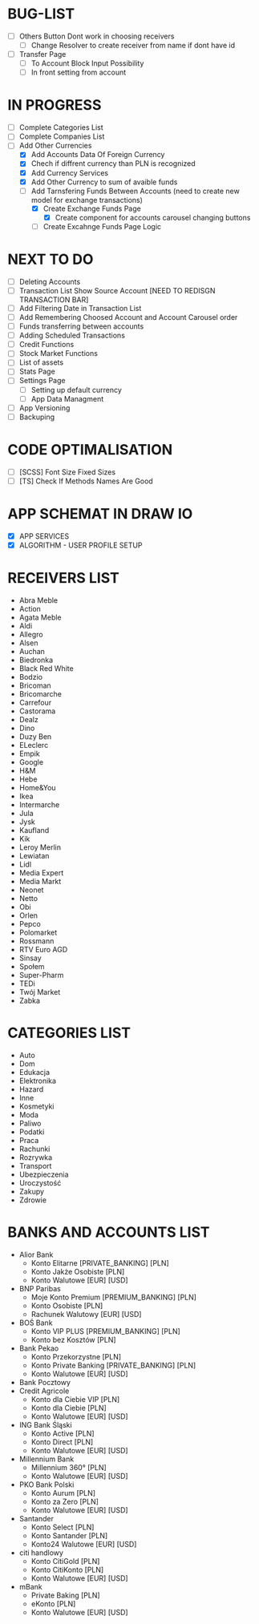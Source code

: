 # BUG-LIST
- [ ] Others Button Dont work in choosing receivers
    - [ ] Change Resolver to create receiver from name if dont have id
- [ ] Transfer Page 
    - [ ] To Account Block Input Possibility
    - [ ] In front setting from account 

# IN PROGRESS
- [ ] Complete Categories List
- [ ] Complete Companies List
- [ ] Add Other Currencies
    - [x] Add Accounts Data Of Foreign Currency
    - [x] Chech if diffrent currency than PLN is recognized
    - [x] Add Currency Services 
    - [x] Add Other Currency to sum of avaible funds
    - [ ] Add Tarnsfering Funds Between Accounts (need to create new model for exchange transactions)
        - [x] Create Exchange Funds Page
            - [x] Create component for accounts carousel changing buttons
        - [ ] Create Excahnge Funds Page Logic

# NEXT TO DO
- [ ] Deleting Accounts
- [ ] Transaction List Show Source Account [NEED TO REDISGN TRANSACTION BAR]
- [ ] Add Filtering Date in Transaction List
- [ ] Add Remembering Choosed Account and Account Carousel order
- [ ] Funds transferring between accounts
- [ ] Adding Scheduled Transactions
- [ ] Credit Functions
- [ ] Stock Market Functions
- [ ] List of assets
- [ ] Stats Page
- [ ] Settings Page
    - [ ] Setting up default currency
    - [ ] App Data Managment
- [ ] App Versioning
- [ ] Backuping

# CODE OPTIMALISATION
- [ ] [SCSS] Font Size Fixed Sizes
- [ ] [TS] Check If Methods Names Are Good
 
# APP SCHEMAT IN DRAW IO
- [x] APP SERVICES
- [x] ALGORITHM - USER PROFILE SETUP

# RECEIVERS LIST
- Abra Meble
- Action
- Agata Meble
- Aldi
- Allegro
- Alsen
- Auchan
- Biedronka
- Black Red White
- Bodzio
- Bricoman
- Bricomarche
- Carrefour
- Castorama
- Dealz
- Dino
- Duzy Ben
- ELeclerc
- Empik
- Google
- H&M
- Hebe
- Home&You
- Ikea
- Intermarche
- Jula
- Jysk
- Kaufland
- Kik
- Leroy Merlin
- Lewiatan
- Lidl
- Media Expert
- Media Markt
- Neonet
- Netto
- Obi
- Orlen
- Pepco
- Polomarket
- Rossmann
- RTV Euro AGD
- Sinsay
- Społem
- Super-Pharm
- TEDi
- Twój Market
- Zabka

# CATEGORIES LIST
- Auto
- Dom
- Edukacja
- Elektronika
- Hazard
- Inne
- Kosmetyki
- Moda
- Paliwo
- Podatki
- Praca
- Rachunki
- Rozrywka
- Transport
- Ubezpieczenia
- Uroczystość
- Zakupy
- Zdrowie

# BANKS AND ACCOUNTS LIST
- Alior Bank
    - Konto Elitarne [PRIVATE_BANKING] [PLN] 
    - Konto Jakże Osobiste [PLN]
    - Konto Walutowe [EUR] [USD]
- BNP Paribas
    - Moje Konto Premium [PREMIUM_BANKING] [PLN]
    - Konto Osobiste [PLN]
    - Rachunek Walutowy [EUR] [USD]
- BOŚ Bank
    - Konto VIP PLUS [PREMIUM_BANKING] [PLN]
    - Konto bez Kosztów [PLN]
- Bank Pekao
    - Konto Przekorzystne [PLN]
    - Konto Private Banking [PRIVATE_BANKING] [PLN]
    - Konto Walutowe [EUR] [USD]
- Bank Pocztowy
- Credit Agricole
    - Konto dla Ciebie VIP [PLN]
    - Konto dla Ciebie [PLN]
    - Konto Walutowe [EUR] [USD]
- ING Bank Śląski
    - Konto Active [PLN]
    - Konto Direct [PLN]
    - Konto Walutowe [EUR] [USD]
- Millennium Bank
    - Millennium 360° [PLN]
    - Konto Walutowe [EUR] [USD]
- PKO Bank Polski
    - Konto Aurum [PLN]
    - Konto za Zero [PLN]
    - Konto Walutowe [EUR] [USD]
- Santander
    - Konto Select [PLN]
    - Konto Santander [PLN]
    - Konto24 Walutowe [EUR] [USD]
- citi handlowy
    - Konto CitiGold [PLN]
    - Konto CitiKonto [PLN]
    - Konto Walutowe [EUR] [USD]
- mBank
    - Private Baking [PLN]
    - eKonto [PLN]
    - Konto Walutowe [EUR] [USD]